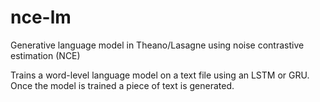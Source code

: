 # nce-lm
Generative language model in Theano/Lasagne using noise contrastive estimation (NCE)

Trains a word-level language model on a text file using an LSTM or GRU. Once the model is trained a piece of text is generated.
